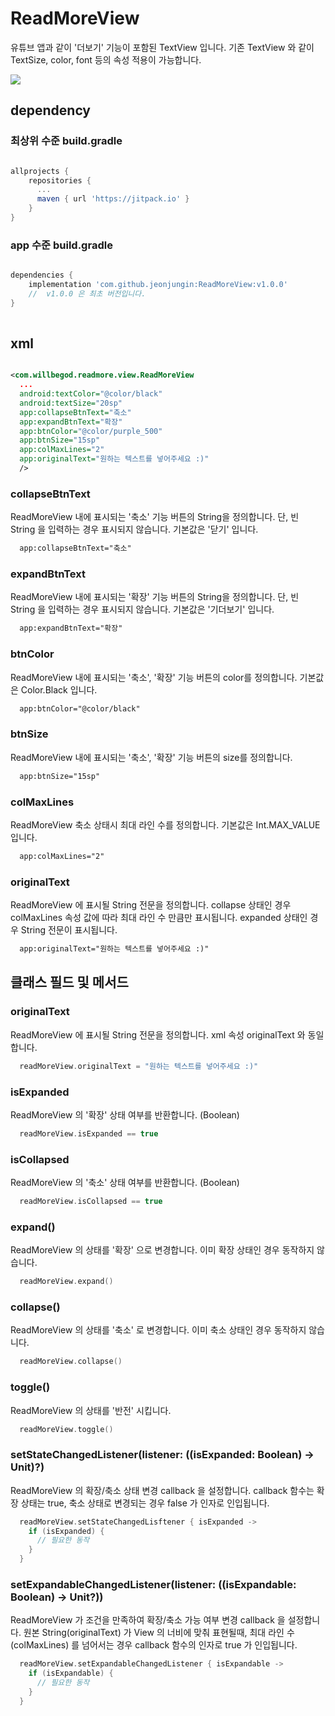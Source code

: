 # ReadMoreView

유튜브 앱과 같이 '더보기' 기능이 포함된 TextView 입니다.
기존 TextView 와 같이 TextSize, color, font 등의 속성 적용이 가능합니다.

<img src="https://user-images.githubusercontent.com/40448001/204996359-8cac44d6-948a-416a-b800-852c09b91f77.gif">

## dependency

### 최상위 수준 build.gradle

```gradle

allprojects {
    repositories {
      ...
      maven { url 'https://jitpack.io' }
    }
}

```

### app 수준 build.gradle

``` gradle

dependencies {
    implementation 'com.github.jeonjungin:ReadMoreView:v1.0.0'
    //  v1.0.0 은 최초 버전입니다.
}
  
```

## xml

```xml

<com.willbegod.readmore.view.ReadMoreView
  ...
  android:textColor="@color/black"
  android:textSize="20sp"
  app:collapseBtnText="축소"
  app:expandBtnText="확장"
  app:btnColor="@color/purple_500"
  app:btnSize="15sp"
  app:colMaxLines="2"
  app:originalText="원하는 텍스트를 넣어주세요 :)"
  />

```
### collapseBtnText

ReadMoreView 내에 표시되는 '축소' 기능 버튼의 String을 정의합니다.
단, 빈 String 을 입력하는 경우 표시되지 않습니다.
기본값은 '닫기' 입니다.
```xml
  app:collapseBtnText="축소"
```

### expandBtnText

ReadMoreView 내에 표시되는 '확장' 기능 버튼의 String을 정의합니다.
단, 빈 String 을 입력하는 경우 표시되지 않습니다.
기본값은 '기더보기' 입니다.

```xml
  app:expandBtnText="확장"
```

### btnColor

ReadMoreView 내에 표시되는 '축소', '확장' 기능 버튼의 color를 정의합니다.
기본값은 Color.Black 입니다.
```xml
  app:btnColor="@color/black"
```

### btnSize

ReadMoreView 내에 표시되는 '축소', '확장' 기능 버튼의 size를 정의합니다.
```xml
  app:btnSize="15sp"
```

### colMaxLines

ReadMoreView 축소 상태시 최대 라인 수를 정의합니다.
기본값은 Int.MAX_VALUE 입니다.
```xml
  app:colMaxLines="2"
```

### originalText

ReadMoreView 에 표시될 String 전문을 정의합니다.
collapse 상태인 경우 colMaxLines 속성 값에 따라 최대 라인 수 만큼만 표시됩니다.
expanded 상태인 경우 String 전문이 표시됩니다.
```xml
  app:originalText="원하는 텍스트를 넣어주세요 :)"
```



## 클래스 필드 및 메서드

### originalText

ReadMoreView 에 표시될 String 전문을 정의합니다.
xml 속성 originalText 와 동일합니다.
```kotlin
  readMoreView.originalText = "원하는 텍스트를 넣어주세요 :)"
```

### isExpanded

ReadMoreView 의 '확장' 상태 여부를 반환합니다. (Boolean)
```kotlin
  readMoreView.isExpanded == true
```

### isCollapsed

ReadMoreView 의 '축소' 상태 여부를 반환합니다. (Boolean)
```kotlin
  readMoreView.isCollapsed == true
```

### expand()

ReadMoreView 의 상태를 '확장' 으로 변경합니다.
이미 확장 상태인 경우 동작하지 않습니다.
```kotlin
  readMoreView.expand()
```

### collapse()

ReadMoreView 의 상태를 '축소' 로 변경합니다.
이미 축소 상태인 경우 동작하지 않습니다.
```kotlin
  readMoreView.collapse()
```

### toggle()

ReadMoreView 의 상태를 '반전' 시킵니다.
```kotlin
  readMoreView.toggle()
```

### setStateChangedListener(listener: ((isExpanded: Boolean) -> Unit)?)

ReadMoreView 의 확장/축소 상태 변경 callback 을 설정합니다.
callback 함수는 확장 상태는 true, 축소 상태로 변경되는 경우 false 가 인자로 인입됩니다.
```kotlin
  readMoreView.setStateChangedLisftener { isExpanded ->
    if (isExpanded) {
      // 필요한 동작
    }
  }
```

### setExpandableChangedListener(listener: ((isExpandable: Boolean) -> Unit?))

ReadMoreView 가 조건을 만족하여 확장/축소 가능 여부 변경 callback 을 설정합니다.
원본 String(originalText) 가 View 의 너비에 맞춰 표현될때, 최대 라인 수 (colMaxLines) 를 넘어서는 경우 callback 함수의 인자로 true 가 인입됩니다.
```kotlin
  readMoreView.setExpandableChangedListener { isExpandable ->
    if (isExpandable) {
      // 필요한 동작
    }
  }
```
